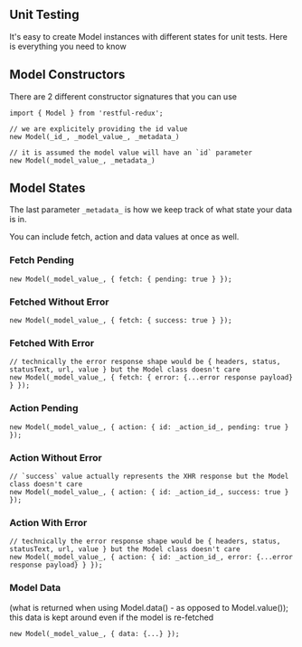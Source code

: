 Unit Testing
---------------
It's easy to create Model instances with different states for unit tests.  Here is everything you need to know

## Model Constructors
There are 2 different constructor signatures that you can use
```
import { Model } from 'restful-redux';

// we are explicitely providing the id value
new Model(_id_, _model_value_, _metadata_)

// it is assumed the model value will have an `id` parameter
new Model(_model_value_, _metadata_)
```

## Model States
The last parameter `_metadata_` is how we keep track of what state your data is in.

You can include fetch, action and data values at once as well.

### Fetch Pending
```
new Model(_model_value_, { fetch: { pending: true } });
```

### Fetched Without Error
```
new Model(_model_value_, { fetch: { success: true } });
```

### Fetched With Error
```
// technically the error response shape would be { headers, status, statusText, url, value } but the Model class doesn't care
new Model(_model_value_, { fetch: { error: {...error response payload} } });
```

### Action Pending
```
new Model(_model_value_, { action: { id: _action_id_, pending: true } });
```

### Action Without Error
```
// `success` value actually represents the XHR response but the Model class doesn't care
new Model(_model_value_, { action: { id: _action_id_, success: true } });
```

### Action With Error
```
// technically the error response shape would be { headers, status, statusText, url, value } but the Model class doesn't care
new Model(_model_value_, { action: { id: _action_id_, error: {...error response payload} } });
```

### Model Data
(what is returned when using Model.data() - as opposed to Model.value());  this data is kept around even if the model is re-fetched
```
new Model(_model_value_, { data: {...} });
```
